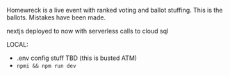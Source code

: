 Homewreck is a live event with ranked voting and ballot stuffing.
This is the ballots.
Mistakes have been made.

nextjs deployed to now with serverless calls to cloud sql

LOCAL:

- .env config stuff TBD (this is busted ATM)
- `npmi && npm run dev`
